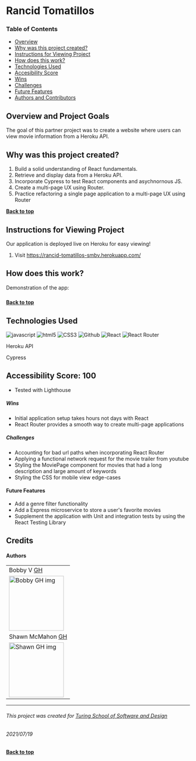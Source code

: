 # Rancid Tomatillos
### Table of Contents
- [Overview](#overview-and-project-goals)
- [Why was this project created?](#why-was-this-project-created)
- [Instructions for Viewing Project](#instructions-for-viewing-project)
- [How does this work?](#how-does-this-work)
- [Technologies Used](#technologies-used)
- [Accesibility Score](#accesibility-score)
- [Wins](#wins)
- [Challenges](#challenges)
- [Future Features](#future-features)
- [Authors and Contributors](#credits)

## Overview and Project Goals
The goal of this partner project was to create a website where users can view movie information from a Heroku API. 

## Why was this project created?
1. Build a solid understanding of React fundamentals. 
2. Retrieve and display data from a Heroku API. 
3. Incorporate Cypress to test React components and asychnornous JS. 
4. Create a multi-page UX using Router.
5. Practice refactoring a single page application to a multi-page UX using Router


**[Back to top](#table-of-contents)**

## Instructions for Viewing Project
Our application is deployed live on Heroku for easy viewing!
1. Visit https://rancid-tomatillos-smbv.herokuapp.com/



## How does this work?
Demonstration of the app:
##### 

##### 



**[Back to top](#table-of-contents)**

## Technologies Used
<p align="left">
  <img src="https://img.shields.io/badge/javascript%20-%23323330.svg?&style=for-the-badge&logo=javascript&logoColor=%23F7DF1E" alt="javascript" />
  <img src="https://img.shields.io/badge/html5%20-%23E34F26.svg?&style=for-the-badge&logo=html5&logoColor=white" alt="html5"/>
  <img src="https://img.shields.io/badge/css3%20-%231572B6.svg?&style=for-the-badge&logo=css3&logoColor=white" alt="CSS3"/>
  <img src="https://img.shields.io/badge/GitHub-100000?style=for-the-badge&logo=github&logoColor=white" alt="Github" />
  <img src="https://img.shields.io/badge/-ReactJs-61DAFB?logo=react" alt="React" />
  <img src="https://img.shields.io/badge/-React%20Router-CA4245?logo=react-router" alt="React Router" />
  <p>Heroku API</p>
  <p>Cypress</p>
</p>

## Accessibility Score: 100
* Tested with Lighthouse


##### Wins
* Initial application setup takes hours not days with React 
* React Router provides a smooth way to create multi-page applications


##### Challenges
* Accounting for bad url paths when incorporating React Router
* Applying a functional network request for the movie trailer from youtube 
* Styling the MoviePage component for movies that had a long description and large amount of keywords 
* Styling the CSS for mobile view edge-cases 


#### Future Features
* Add a genre filter functionality 
* Add a Express microservice to store a user's favorite movies 
* Supplement the application with Unit and integration tests by using the React Testing Library

## Credits
#### Authors
<table>
    <tr>
          <td> Bobby V <a href="https://github.com/hoomberto">GH</td>
    </tr>
    </tr>
 <td><img src="https://avatars.githubusercontent.com/u/78388491?v=4" alt="Bobby GH img"
width="150" height="auto" /></td>
     <tr>
          <td> Shawn McMahon <a href="https://github.com/shawnmcmahon">GH</td>
      </tr>
      </tr>
<td><img src="https://avatars.githubusercontent.com/u/73731359?v=4" alt="Shawn GH img"
width="150" height="auto" /></td>
    </tr>
</table>


**************************************************************************
###### This project was created for [Turing School of Software and Design](https://turing.io/)
###### 2021/07/19
**[Back to top](#table-of-contents)**
